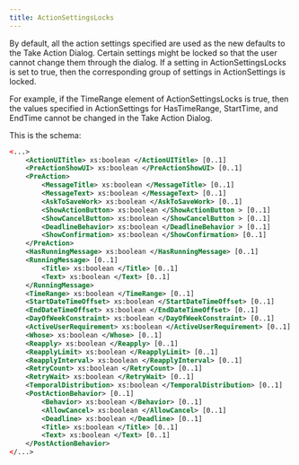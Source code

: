 ```yaml
---
title: ActionSettingsLocks
---
```


By default, all the action settings specified are used as the new defaults to the Take
Action Dialog. Certain settings might be locked so that the user cannot change
them through the dialog. If a setting in ActionSettingsLocks is set to true, then the
corresponding group of settings in ActionSettings is locked.

For example, if the TimeRange element of ActionSettingsLocks is true, then the
values specified in ActionSettings for HasTimeRange, StartTime, and EndTime
cannot be changed in the Take Action Dialog.

This is the schema:

```xml
<...>
	<ActionUITitle> xs:boolean </ActionUITitle> [0..1]
	<PreActionShowUI> xs:boolean </PreActionShowUI> [0..1]
	<PreAction>
		<MessageTitle> xs:boolean </MessageTitle> [0..1]
		<MessageText> xs:boolean </MessageText> [0..1]
		<AskToSaveWork> xs:boolean </AskToSaveWork> [0..1]
		<ShowActionButton> xs:boolean </ShowActionButton > [0..1]
		<ShowCancelButton> xs:boolean </ShowCancelButton > [0..1]
		<DeadlineBehavior> xs:boolean </DeadlineBehavior > [0..1]
		<ShowConfirmation> xs:boolean </ShowConfirmation> [0..1]
	</PreAction>
	<HasRunningMessage> xs:boolean </HasRunningMessage> [0..1]
	<RunningMessage> [0..1]
		<Title> xs:boolean </Title> [0..1]
		<Text> xs:boolean </Text> [0..1]
	</RunningMessage>
	<TimeRange> xs:boolean </TimeRange> [0..1]
	<StartDateTimeOffset> xs:boolean </StartDateTimeOffset> [0..1]
	<EndDateTimeOffset> xs:boolean </EndDateTimeOffset> [0..1]
	<DayOfWeekConstraint> xs:boolean </DayOfWeekConstraint> [0..1]
	<ActiveUserRequirement> xs:boolean </ActiveUserRequirement> [0..1]
	<Whose> xs:boolean </Whose> [0..1]
	<Reapply> xs:boolean </Reapply> [0..1]
	<ReapplyLimit> xs:boolean </ReapplyLimit> [0..1]
	<ReapplyInterval> xs:boolean </ReapplyInterval> [0..1]
	<RetryCount> xs:boolean </RetryCount> [0..1]
	<RetryWait> xs:boolean </RetryWait> [0..1]
	<TemporalDistribution> xs:boolean </TemporalDistribution> [0..1]
	<PostActionBehavior> [0..1]
		<Behavior> xs:boolean </Behavior> [0..1]
		<AllowCancel> xs:boolean </AllowCancel> [0..1]
		<Deadline> xs:boolean </Deadline> [0..1]
		<Title> xs:boolean </Title> [0..1]
		<Text> xs:boolean </Text> [0..1]
	</PostActionBehavior>
</...>
```
